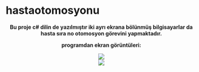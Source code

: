 # hastaotomosyonu
<center> <p><b>Bu proje c# dilin de yazılmıştır iki ayrı ekrana bölünmüş bilgisayarlar da hasta sıra no otomosyon görevini yapmaktadır.

programdan ekran görüntüleri: </b> </p> </center>


<center><img src="https://i.hizliresim.com/d7tthie.png"></center>


<center><img src="https://i.hizliresim.com/gguaj8s.png"></center>
